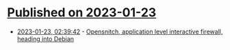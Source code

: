 # [Published on 2023-01-23](index.md)

* [2023-01-23, 02:39:42](https://news.ycombinator.com/item?id=34484809) - [Opensnitch, application level interactive firewall, heading into Debian](https://people.skolelinux.org/pere/blog/Opensnitch__the_application_level_interactive_firewall__heading_into_the_Debian_archive.html)
